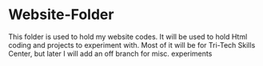 # Website-Folder
This folder is used to hold my website codes.
It will be used to hold Html coding and projects to experiment with.
Most of it will be for Tri-Tech Skills Center, but later I will add an off branch for misc. experiments
